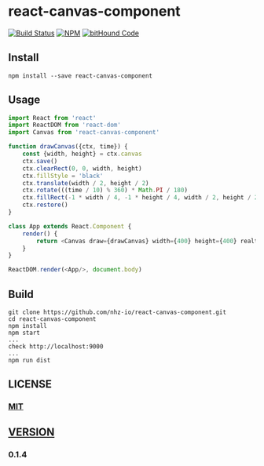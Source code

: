 # react-canvas-component

[![Build Status][travis-image]][travis-url]
[![NPM][npm-image]][npm-url]
[![bitHound Code][bithound-image]][bithound-url]

## Install
```
npm install --save react-canvas-component
```

## Usage

```javascript
import React from 'react'
import ReactDOM from 'react-dom'
import Canvas from 'react-canvas-component'

function drawCanvas({ctx, time}) {
    const {width, height} = ctx.canvas
    ctx.save()
    ctx.clearRect(0, 0, width, height)
    ctx.fillStyle = 'black'
    ctx.translate(width / 2, height / 2)
    ctx.rotate(((time / 10) % 360) * Math.PI / 180)
    ctx.fillRect(-1 * width / 4, -1 * height / 4, width / 2, height / 2)
    ctx.restore()
}

class App extends React.Component {
    render() {
        return <Canvas draw={drawCanvas} width={400} height={400} realtime/>
    }
}

ReactDOM.render(<App/>, document.body)
```

## Build
```
git clone https://github.com/nhz-io/react-canvas-component.git
cd react-canvas-component
npm install
npm start
...
check http://localhost:9000
...
npm run dist
```

## LICENSE

### [MIT](LICENSE)

## [VERSION](HISTORY.md)

### 0.1.4

[travis-image]: https://travis-ci.org/nhz-io/react-canvas-component.svg
[travis-url]: https://travis-ci.org/nhz-io/react-canvas-component

[npm-image]: https://img.shields.io/npm/v/react-canvas-component.svg?style=flat
[npm-url]: https://www.npmjs.com/package/react-canvas-component

[bithound-image]: https://www.bithound.io/github/nhz-io/react-canvas-component/badges/code.svg
[bithound-url]: https://www.bithound.io/github/nhz-io/react-canvas-component
